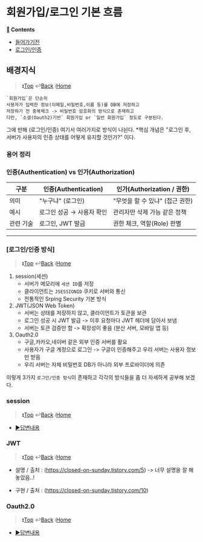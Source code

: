 # 회원가입/로그인 기본 흐름
**:book: Contents**
* [들어가기전](#배경지식)
* [로그인/인증](#로그인인증-방식)

## 배경지식
> :arrow_double_up:[Top](#회원가입로그인-기본-흐름)   :leftwards_arrow_with_hook:[Back](https://github.com/wnsur1234/CS-TIL#CS)   :information_source:[Home](https://github.com/wnsur1234/CS-TIL)

```
`회원가입`은 단순히 
사용자가 입력한 정보(이메일,비밀번호,이름 등)를 DB에 저장하고
저장하기 전 중복체크 -> 비밀번호 암호화의 방식으로 존재하고
다만, `소셜(Oauth2)기반` 회원가입 or `일반 회원가입` 정도로 구분된다.
```
그에 반해 (로그인/인증) 여기서 여러가지로 방식이 나뉜다.
*핵심 개념은 "로그인 후, 서버가 사용자의 인증 상태를 어떻게 유지할 것인가?" 이다.

### 용어 정리
### 인증(Authentication) vs 인가(Authorization)

| 구분 | 인증(Authentication) | 인가(Authorization / 권한) |
|------|----------------------|-----------------------------|
| 의미 | "누구냐" (로그인)     | "무엇을 할 수 있냐" (접근 권한) |
| 예시 | 로그인 성공 → 사용자 확인 | 관리자만 삭제 가능 같은 정책 |
| 관련 기술 | 로그인, JWT 발급 | 권한 체크, 역할(Role) 판별 |

---
### [로그인/인증 방식]
> :arrow_double_up:[Top](#회원가입로그인-기본-흐름)   :leftwards_arrow_with_hook:[Back](https://github.com/wnsur1234/CS-TIL#CS)   :information_source:[Home](https://github.com/wnsur1234/CS-TIL)
1. session(세션)
    - 서버가 메모리에 `세션 ID`를 저장
    - 클라이언트는 `JSESSIONID` 쿠키로 서버와 통신
    - 전통적인 Srping Security 기본 방식
2. JWT(JSON Web Token)
    - 서버는 상태를 저장하지 않고, 클라이언트가 토큰을 보관
    - 로그인 성공 시 JWT 발급 -> 이후 요청마다 JWT 헤더에 담아서 보냄
    - 서버는 토큰 검증만 함 -> 확장성이 좋음 (분산 서버, 모바일 앱 등)
3. Oauth2.0
    - 구글,카카오,네이버 같은 외부 인증 서버를 활요
    - 사용자가 구글 계정으로 로그인 -> 구글이 인증해주고 우리 서버는 사용자 정보만 받음
    - 우리 서버는 자체 비밀번호 DB가 아니라 외부 프로바이더에 의존

이렇게 3가지 `로그인/인증 방식`이 존재하고 
각각의 방식들을 좀 더 자세하게 공부해 보겠다.

### session
> :arrow_double_up:[Top](#회원가입로그인-기본-흐름)   :leftwards_arrow_with_hook:[Back](https://github.com/wnsur1234/CS-TIL#CS)   :information_source:[Home](https://github.com/wnsur1234/CS-TIL)
* [▶️답변내용](https://github.com/wnsur1234/CS-TIL/blob/main/TIL-Contents/Java/spring/security_basic.md)

### JWT
> :arrow_double_up:[Top](#회원가입로그인-기본-흐름)   :leftwards_arrow_with_hook:[Back](https://github.com/wnsur1234/CS-TIL#CS)   :information_source:[Home](https://github.com/wnsur1234/CS-TIL)
* 설명 / 출처 : (https://closed-on-sunday.tistory.com/5)
-> 너무 설명을 잘 해 놓았음..!

* 구현 / 출처 : (https://closed-on-sunday.tistory.com/10)

### Oauth2.0
> :arrow_double_up:[Top](#회원가입로그인-기본-흐름)   :leftwards_arrow_with_hook:[Back](https://github.com/wnsur1234/CS-TIL#CS)   :information_source:[Home](https://github.com/wnsur1234/CS-TIL)
* [▶️답변내용](https://github.com/wnsur1234/CS-TIL/Java/spring/oauth2.o.md)